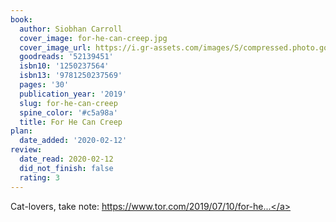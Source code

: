 ```yaml
---
book:
  author: Siobhan Carroll
  cover_image: for-he-can-creep.jpg
  cover_image_url: https://i.gr-assets.com/images/S/compressed.photo.goodreads.com/books/1562862657l/52139451._SX318_SY475_.jpg
  goodreads: '52139451'
  isbn10: '1250237564'
  isbn13: '9781250237569'
  pages: '30'
  publication_year: '2019'
  slug: for-he-can-creep
  spine_color: '#c5a98a'
  title: For He Can Creep
plan:
  date_added: '2020-02-12'
review:
  date_read: 2020-02-12
  did_not_finish: false
  rating: 3
---
```


Cat-lovers, take note: <a target="_blank" href="https://www.tor.com/2019/07/10/for-he-can-creep-siobhan-carroll/" rel="nofollow">https://www.tor.com/2019/07/10/for-he...</a>
